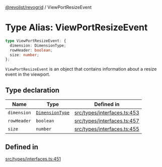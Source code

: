 [@revolist/revogrid](README.md) / ViewPortResizeEvent

# Type Alias: ViewPortResizeEvent

```ts
type ViewPortResizeEvent: {
  dimension: DimensionType;
  rowHeader: boolean;
  size: number;
};
```

`ViewPortResizeEvent` is an object that contains information about a resize
event in the viewport.

## Type declaration

| Name | Type | Defined in |
| ------ | ------ | ------ |
| `dimension` | [`DimensionType`](TypeAlias.DimensionType.md) | [src/types/interfaces.ts:453](https://github.com/revolist/revogrid/blob/e3c4d102f429c82d34023490b300d210ef8d9573/src/types/interfaces.ts#L453) |
| `rowHeader` | `boolean` | [src/types/interfaces.ts:457](https://github.com/revolist/revogrid/blob/e3c4d102f429c82d34023490b300d210ef8d9573/src/types/interfaces.ts#L457) |
| `size` | `number` | [src/types/interfaces.ts:455](https://github.com/revolist/revogrid/blob/e3c4d102f429c82d34023490b300d210ef8d9573/src/types/interfaces.ts#L455) |

## Defined in

[src/types/interfaces.ts:451](https://github.com/revolist/revogrid/blob/e3c4d102f429c82d34023490b300d210ef8d9573/src/types/interfaces.ts#L451)
